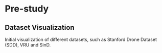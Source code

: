 # Pre-study

## Dataset Visualization
Initial visualization of different datasets, such as Stanford Drone Dataset (SDD), VRU and SinD.
